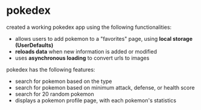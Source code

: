 # pokedex
created a working pokedex app using the following functionalities: <br>
<ul>
<li> allows users to add pokemon to a "favorites" page, using <b>local storage (UserDefaults)</b></li>
<li> <b>reloads data</b> when new information is added or modified </li>
<li> uses <b>asynchronous loading</b> to convert urls to images </li>
</ul>
pokedex has the following features: <br>
<ul>
<li> search for pokemon based on the type </li>
<li> search for pokemon based on minimum attack, defense, or health score</li>
<li> search for 20 random pokemon </li>
<li> displays a pokemon profile page, with each pokemon's statistics </li>
</ul>
